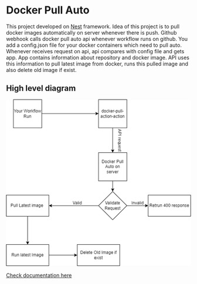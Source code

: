 # Docker Pull Auto

This project developed on [Nest](https://github.com/nestjs/nest) framework. Idea of this project is to pull docker images automatically on server whenever there is push. Github webhook calls docker pull auto api whenever workflow runs on github.
You add a config.json file for your docker containers which need to pull auto. Whenever receives request on api, api compares with config file and gets app. App contains information about repository and docker image. API uses this information to pull latest image from docker, runs this pulled image and also delete old image if exist.

## High level diagram

![High level diagram of docker pull auto](./docs/assets/docker-auto-pull-flow.png)

[Check documentation here](https://codebysandip.github.io/docker-pull-auto)
